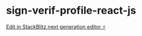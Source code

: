 # sign-verif-profile-react-js

[Edit in StackBlitz next generation editor ⚡️](https://stackblitz.com/~/github.com/Hassanjk/sign-verif-profile-react-js)